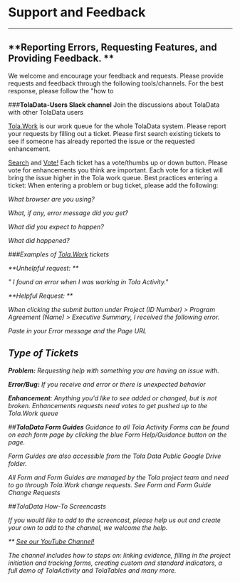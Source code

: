 # Support and Feedback


---







## **Reporting Errors, Requesting Features, and Providing Feedback. **



We welcome and encourage your feedback and requests. Please provide requests and feedback through the following tools/channels. For the best response, please follow the "how to

###**TolaData-Users Slack channel** 
Join the discussions about TolaData with other TolaData users

[Tola.Work](http://tola.work) is our work queue for the whole TolaData system. Please report your requests by filling out a ticket. Please first search existing tickets to see if someone has already reported the issue or the requested enhancement. 

[Search](http://tola.work/helpdesk/tickets/)
 and [Vote!](http://tola.work/helpdesk/tickets/)
Each ticket has a vote/thumbs up or down button. Please vote for enhancements you think are important. Each vote for a ticket will bring the issue higher in the Tola work queue.
Best practices entering a ticket: When entering a problem or bug ticket, please add the following:  

<i>What browser are you using?

<i>What, if any, error message did you get?

<i>What did you expect to happen?

<i>What did happened? 

###Examples of [Tola.Work](http://tola.work) tickets

**Unhelpful request: **

" I found an error when I was working in Tola Activity."

**Helpful Request: **

When clicking the submit button under Project (ID Number) > Program Agreement (Name)  > Executive Summary, I received the following error.  

  Paste in your Error message and the Page URL


## ****Type of Tickets****



**Problem:** Requesting help with something you are having an issue with.

**Error/Bug:** If you receive and error or there is unexpected behavior

**Enhancement**: Anything you'd like to see added or changed, but is not broken. Enhancements requests need votes to get pushed up to the Tola.Work queue

##**TolaData Form Guides**
Guidance to all Tola Activity Forms can be found on each form page by clicking the blue Form Help/Guidance button on the page.


           
Form Guides are also accessible from the Tola Data Public Google Drive folder.

All Form and Form Guides are managed by the Tola project team and need to go through Tola.Work change requests. See Form and Form Guide Change Requests

##TolaData How-To Screencasts 

If you would like to add to the screencast, please help us out and create your own to add to the channel, we welcome the help.

** [See our YouTube Channel!](https://www.youtube.com/channel/UCBVZf-TVxQ3aNhJUOXB71nQ)


The channel includes how to steps on: linking evidence, filling in the project initiation and tracking forms, creating custom and standard indicators, a full demo of TolaActivity and TolaTables and many more. 


